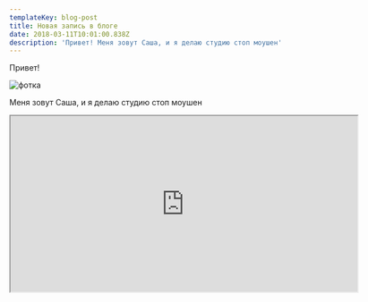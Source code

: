 ```yaml
---
templateKey: blog-post
title: Новая запись в блоге
date: 2018-03-11T10:01:00.838Z
description: 'Привет! Меня зовут Саша, и я делаю студию стоп моушен'
---
```

Привет!


![фотка](/img/coffee-gear.png)

 Меня зовут Саша, и я делаю студию стоп моушен
<div align="center">
    <iframe width="620" height="315"
        src="https://www.youtube.com/embed/OhlVBpEnjig">
    </iframe>
</div>
